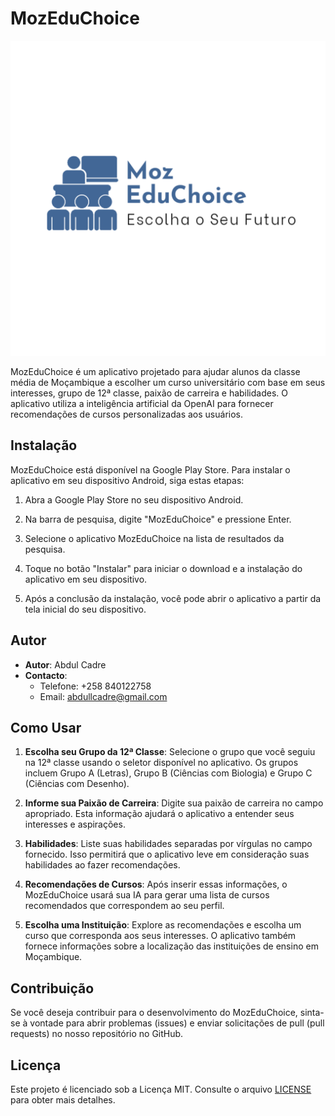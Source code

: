 # MozEduChoice

![Logo do MozEduChoice](1697276178774.png)

MozEduChoice é um aplicativo projetado para ajudar alunos da classe média de Moçambique a escolher um curso universitário com base em seus interesses, grupo de 12ª classe, paixão de carreira e habilidades. O aplicativo utiliza a inteligência artificial da OpenAI para fornecer recomendações de cursos personalizadas aos usuários.

## Instalação

MozEduChoice está disponível na Google Play Store. Para instalar o aplicativo em seu dispositivo Android, siga estas etapas:

1. Abra a Google Play Store no seu dispositivo Android.

2. Na barra de pesquisa, digite "MozEduChoice" e pressione Enter.

3. Selecione o aplicativo MozEduChoice na lista de resultados da pesquisa.

4. Toque no botão "Instalar" para iniciar o download e a instalação do aplicativo em seu dispositivo.

5. Após a conclusão da instalação, você pode abrir o aplicativo a partir da tela inicial do seu dispositivo.

## Autor

- **Autor**: Abdul Cadre
- **Contacto**: 
  - Telefone: +258 840122758
  - Email: abdullcadre@gmail.com

## Como Usar

1. **Escolha seu Grupo da 12ª Classe**: Selecione o grupo que você seguiu na 12ª classe usando o seletor disponível no aplicativo. Os grupos incluem Grupo A (Letras), Grupo B (Ciências com Biologia) e Grupo C (Ciências com Desenho).

2. **Informe sua Paixão de Carreira**: Digite sua paixão de carreira no campo apropriado. Esta informação ajudará o aplicativo a entender seus interesses e aspirações.

3. **Habilidades**: Liste suas habilidades separadas por vírgulas no campo fornecido. Isso permitirá que o aplicativo leve em consideração suas habilidades ao fazer recomendações.

4. **Recomendações de Cursos**: Após inserir essas informações, o MozEduChoice usará sua IA para gerar uma lista de cursos recomendados que correspondem ao seu perfil.

5. **Escolha uma Instituição**: Explore as recomendações e escolha um curso que corresponda aos seus interesses. O aplicativo também fornece informações sobre a localização das instituições de ensino em Moçambique.

## Contribuição

Se você deseja contribuir para o desenvolvimento do MozEduChoice, sinta-se à vontade para abrir problemas (issues) e enviar solicitações de pull (pull requests) no nosso repositório no GitHub.

## Licença

Este projeto é licenciado sob a Licença MIT. Consulte o arquivo [LICENSE](LICENSE) para obter mais detalhes.
